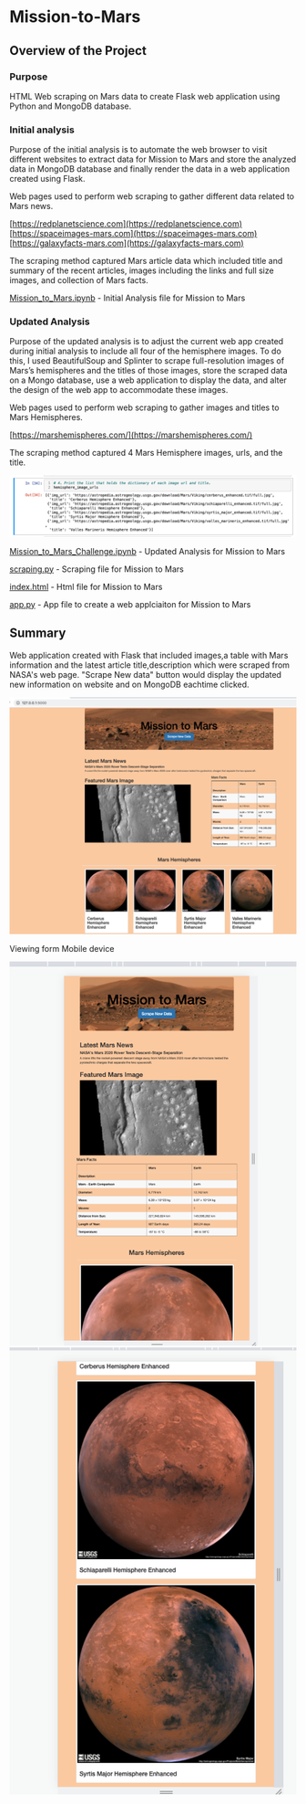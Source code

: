 # Mission-to-Mars

## Overview of the Project 

### Purpose 

HTML Web scraping on Mars data to create Flask web application using Python and MongoDB database.

### Initial analysis 

Purpose of the initial analysis is to automate the web browser to visit different websites to extract data for Mission to Mars and store the analyzed data in MongoDB database and finally render the data in a web application created using Flask.

Web pages used to perform web scraping to gather different data related to Mars news.

[https://redplanetscience.com](https://redplanetscience.com)
[https://spaceimages-mars.com](https://spaceimages-mars.com)
[https://galaxyfacts-mars.com](https://galaxyfacts-mars.com)

The scraping method captured Mars article data which included title and summary of the recent articles, images including the links and full size images, and collection of Mars facts.

[Mission_to_Mars.ipynb](Mission_to_Mars.ipynb)  - Initial Analysis file for Mission to Mars 



### Updated Analysis

Purpose of the updated analysis is to adjust the current web app  created during initial analysis to include all four of the hemisphere images. To do this, I used BeautifulSoup and Splinter to scrape full-resolution images of Mars’s hemispheres and the titles of those images, store the scraped data on a Mongo database, use a web application to display the data, and alter the design of the web app to accommodate these images.

Web pages used to perform web scraping to gather images and titles to Mars Hemispheres.

[https://marshemispheres.com/](https://marshemispheres.com/)

The scraping method captured 4 Mars Hemisphere images, urls, and the title.

![main](resources/imageUrl_title.png)

[Mission_to_Mars_Challenge.ipynb](Mission_to_Mars_Challenge.ipynb)  - Updated Analysis for Mission to Mars 

[scraping.py](scraping.py)   - Scraping file for Mission to Mars 

[index.html](index.html)   - Html file for Mission to Mars 

[app.py](app.py) - App file to create a web applciaiton for Mission to Mars 


## Summary

Web application created with Flask that included images,a table with Mars information and the latest article title,description which were scraped from NASA's web page. "Scrape New data" button would display the updated new information on website and on MongoDB eachtime clicked. 

![main](resources/mission_to_mars_hemispheres.png)

Viewing form Mobile device 

![main](resources/mobileview_Mars.png)
![main](resources/mobileview2_Mars.png)
